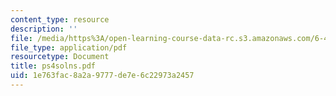 ```yaml
---
content_type: resource
description: ''
file: /media/https%3A/open-learning-course-data-rc.s3.amazonaws.com/6-451-principles-of-digital-communication-ii-spring-2005/1e763fac8a2a9777de7e6c22973a2457_ps4solns.pdf
file_type: application/pdf
resourcetype: Document
title: ps4solns.pdf
uid: 1e763fac-8a2a-9777-de7e-6c22973a2457
---
```

